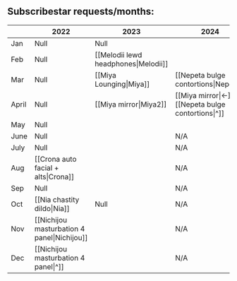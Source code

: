## Subscribestar requests/months:

|       | 2022                                        | 2023                                 | 2024                                               |
| ----- | ------------------------------------------- | ------------------------------------ | -------------------------------------------------- |
| Jan   | Null                                        | Null                                 |                                                    |
| Feb   | Null                                        | [[Melodii lewd headphones\|Melodii]] |                                                    |
| Mar   | Null                                        | [[Miya Lounging\|Miya]]              | [[Nepeta bulge contortions\|Nepeta]]               |
| April | Null                                        | [[Miya mirror\|Miya2]]               | [[Miya mirror\|←]]&[[Nepeta bulge contortions\|^]] |
| May   | Null                                        |                                      |                                                    |
| June  | Null                                        |                                      | N/A                                                |
| July  | Null                                        |                                      | N/A                                                |
| Aug   | [[Crona auto facial + alts\|Crona]]         |                                      | N/A                                                |
| Sep   | Null                                        |                                      | N/A                                                |
| Oct   | [[Nia chastity dildo\|Nia]]                 | Null                                 | N/A                                                |
| Nov   | [[Nichijou masturbation 4 panel\|Nichijou]] |                                      | N/A                                                |
| Dec   | [[Nichijou masturbation 4 panel\|^]]        |                                      | N/A                                                |
